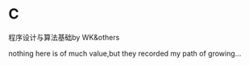 # C
程序设计与算法基础by WK&amp;others

nothing here is of much value,but they recorded my path of growing...

